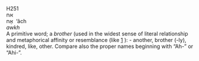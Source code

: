 <body>
  <p>H251<br>  אח  <br> אָח  ‎  ‘âch  <br><i>awkh </i><br>A primitive word; a <i>brother</i> (used in the widest sense of literal relationship and metaphorical affinity or resemblance (like <a href="h0001.htm">1</a> ): - another, brother (-ly), kindred, like, other. Compare also the proper names beginning with “Ah-” or “Ahi-”.<br></p>
 </body>